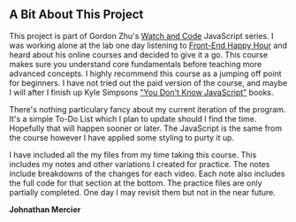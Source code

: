 <h2>A Bit About This Project</h2>

This project is part of Gordon Zhu's <a href="https://watchandcode.com/p/practical-javascript" class="section--link">Watch and Code</a> JavaScript series. I was working alone at the lab one day listening to <a href="http://frontendhappyhour.com/" class="section--link">Front-End Happy Hour</a> and heard about his online courses and decided to give it a go. This course makes sure you understand core fundamentals before teaching more advanced concepts. I highly recommend this course as a jumping off point for beginners. I have not tried out the paid version of the course, and maybe I will after I finish up Kyle Simpsons <a href="https://github.com/getify/You-Dont-Know-JS" class="section--link" target="_blank">"You Don't Know JavaScript"</a> books.

There's nothing particulary fancy about my current iteration of the program. It's a simple To-Do List which I plan to update should I find the time. Hopefully that will happen sooner or later. The JavaScript is the same from the course however I have applied some styling to purty it up. 

I have included all the my files from my time taking this course. This includes my notes and other variations I created for practice. The notes include breakdowns of the changes for each video. Each note also includes the full code for that section at the bottom. The practice files are only partially completed. One day I may revisit them but not in the near future.

<strong>Johnathan Mercier</strong>

